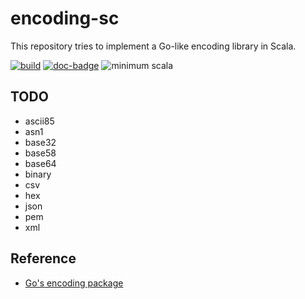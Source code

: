 # encoding-sc
This repository tries to implement a Go-like encoding library in Scala.

[![build](https://github.com/sammyne/encoding-sc/actions/workflows/build.yml/badge.svg)](https://github.com/sammyne/encoding-sc/actions/workflows/build.yml)
[![doc-badge](https://img.shields.io/badge/doc-0.1-blue)][doc-pages]
![minimum scala](https://img.shields.io/badge/scala-2.12.10%2B-blue)

## TODO
- ascii85
- asn1
- base32
- base58
- base64
- binary
- csv
- hex
- json
- pem
- xml

## Reference
- [Go's encoding package](https://pkg.go.dev/encoding)

[doc-pages]: https://sammyne.github.io/encoding-sc/com/github/sammyne/encoding/index.html
